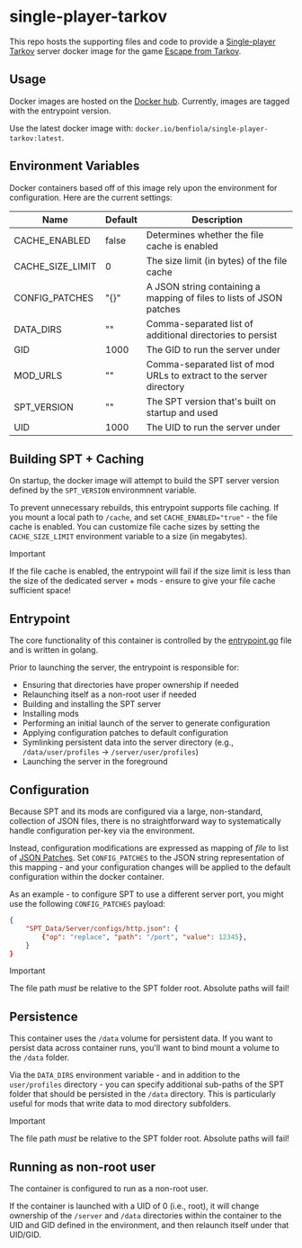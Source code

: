 # single-player-tarkov

This repo hosts the supporting files and code to provide a [Single-player Tarkov](https://sp-tarkov.com/) server docker image for the game [Escape from Tarkov](https://www.escapefromtarkov.com/?lang=en).

## Usage

Docker images are hosted on the [Docker hub](https://hub.docker.com/r/benfiola/single-player-tarkov). Currently, images are tagged with the entrypoint version.

Use the latest docker image with: `docker.io/benfiola/single-player-tarkov:latest`.

## Environment Variables

Docker containers based off of this image rely upon the environment for configuration. Here are the current settings:

| Name             | Default | Description                                                          |
| ---------------- | ------- | -------------------------------------------------------------------- |
| CACHE_ENABLED    | false   | Determines whether the file cache is enabled                         |
| CACHE_SIZE_LIMIT | 0       | The size limit (in bytes) of the file cache                          |
| CONFIG_PATCHES   | "{}"    | A JSON string containing a mapping of files to lists of JSON patches |
| DATA_DIRS        | ""      | Comma-separated list of additional directories to persist            |
| GID              | 1000    | The GID to run the server under                                      |
| MOD_URLS         | ""      | Comma-separated list of mod URLs to extract to the server directory  |
| SPT_VERSION      | ""      | The SPT version that's built on startup and used                     |
| UID              | 1000    | The UID to run the server under                                      |

## Building SPT + Caching

On startup, the docker image will attempt to build the SPT server version defined by the `SPT_VERSION` environmnent variable.

To prevent unnecessary rebuilds, this entrypoint supports file caching. If you mount a local path to `/cache`, and set `CACHE_ENABLED="true"` - the file cache is enabled. You can customize file cache sizes by setting the `CACHE_SIZE_LIMIT` environment variable to a size (in megabytes).

> [!IMPORTANT]
> If the file cache is enabled, the entrypoint will fail if the size limit is less than the size of the dedicated server + mods - ensure to give your file cache sufficient space!

## Entrypoint

The core functionality of this container is controlled by the [entrypoint.go](./entrypoint.go) file and is written in golang.

Prior to launching the server, the entrypoint is responsible for:

- Ensuring that directories have proper ownership if needed
- Relaunching itself as a non-root user if needed
- Building and installing the SPT server
- Installing mods
- Performing an initial launch of the server to generate configuration
- Applying configuration patches to default configuration
- Symlinking persistent data into the server directory (e.g., `/data/user/profiles` -> `/server/user/profiles`)
- Launching the server in the foreground

## Configuration

Because SPT and its mods are configured via a large, non-standard, collection of JSON files, there is no straightforward way to systematically handle configuration per-key via the environment.

Instead, configuration modifications are expressed as mapping of _file_ to list of [JSON Patches](https://jsonpatch.com/). Set `CONFIG_PATCHES` to the JSON string representation of this mapping - and your configuration changes will be applied to the default configuration within the docker container.

As an example - to configure SPT to use a different server port, you might use the following `CONFIG_PATCHES` payload:

```json
{
    "SPT_Data/Server/configs/http.json": {
        {"op": "replace", "path": "/port", "value": 12345},
    }
}
```

> [!IMPORTANT]
> The file path _must_ be relative to the SPT folder root. Absolute paths will fail!

## Persistence

This container uses the `/data` volume for persistent data. If you want to persist data across container runs, you'll want to bind mount a volume to the `/data` folder.

Via the `DATA_DIRS` environment variable - and in addition to the `user/profiles` directory - you can specify additional sub-paths of the SPT folder that should be persisted in the `/data` directory. This is particularly useful for mods that write data to mod directory subfolders.

> [!IMPORTANT]
> The file path _must_ be relative to the SPT folder root. Absolute paths will fail!

## Running as non-root user

The container is configured to run as a non-root user.

If the container is launched with a UID of 0 (i.e., root), it will change ownership of the `/server` and `/data` directories within the container to the UID and GID defined in the environment, and then relaunch itself under that UID/GID.
